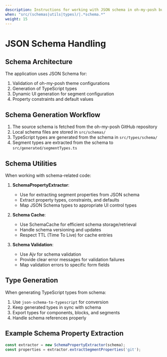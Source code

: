 ```yaml
---
description: Instructions for working with JSON schema in oh-my-posh builder
when: "src/(schemas|utils|types)/|.*schema.*"
weight: 15
---
```

# JSON Schema Handling

## Schema Architecture

The application uses JSON Schema for:

1. Validation of oh-my-posh theme configurations
2. Generation of TypeScript types
3. Dynamic UI generation for segment configuration
4. Property constraints and default values

## Schema Generation Workflow

1. The source schema is fetched from the oh-my-posh GitHub repository
2. Local schema files are stored in `src/schemas/`
3. TypeScript types are generated from the schema in `src/types/schema/`
4. Segment types are extracted from the schema to `src/generated/segmentTypes.ts`

## Schema Utilities

When working with schema-related code:

1. **SchemaPropertyExtractor**:
   - Use for extracting segment properties from JSON schema
   - Extract property types, constraints, and defaults
   - Map JSON Schema types to appropriate UI control types

2. **Schema Cache**:
   - Use SchemaCache for efficient schema storage/retrieval
   - Handle schema versioning and updates
   - Respect TTL (Time To Live) for cache entries

3. **Schema Validation**:
   - Use Ajv for schema validation
   - Provide clear error messages for validation failures
   - Map validation errors to specific form fields

## Type Generation

When generating TypeScript types from schema:

1. Use `json-schema-to-typescript` for conversion
2. Keep generated types in sync with schema
3. Export types for components, blocks, and segments
4. Handle schema references properly

## Example Schema Property Extraction

```typescript
const extractor = new SchemaPropertyExtractor(schema);
const properties = extractor.extractSegmentProperties('git');
```
